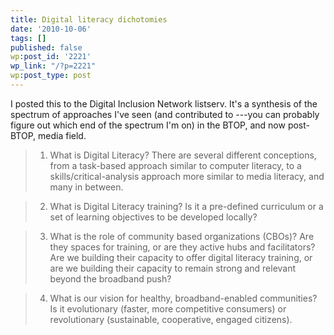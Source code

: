 ```yaml
---
title: Digital literacy dichotomies
date: '2010-10-06'
tags: []
published: false
wp:post_id: '2221'
wp_link: "/?p=2221"
wp:post_type: post
---
```


I posted this to the Digital Inclusion Network listserv. It's a synthesis of the spectrum of approaches I've seen (and contributed to ---you can probably figure out which end of the spectrum I'm on) in the BTOP, and now post-BTOP, media field.

>

> 1. What is Digital Literacy? There are several different conceptions, from a task-based approach similar to computer literacy, to a skills/critical-analysis approach more similar to media literacy, and many in between.

>

> 2. What is Digital Literacy training? Is it a pre-defined curriculum or a set of learning objectives to be developed locally?

>

> 3. What is the role of community based organizations (CBOs)? Are they spaces for training, or are they active hubs and facilitators? Are we building their capacity to offer digital literacy training, or are we building their capacity to remain strong and relevant beyond the broadband push?

>

> 4. What is our vision for healthy, broadband-enabled communities? Is it evolutionary (faster, more competitive consumers) or revolutionary (sustainable, cooperative, engaged citizens).

>

>
